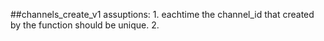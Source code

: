 ##channels_create_v1 assuptions:
    1. eachtime the channel_id that created by the function should  be unique.
    2. 